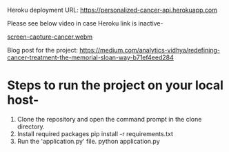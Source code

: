 Heroku deployment URL: https://personalized-cancer-api.herokuapp.com

Please see below video in case Heroku link is inactive-

[screen-capture-cancer.webm](https://user-images.githubusercontent.com/62327777/211173298-085a10fa-14e7-411a-9bbb-987288ffdca3.webm)

Blog post for the project: https://medium.com/analytics-vidhya/redefining-cancer-treatment-the-memorial-sloan-way-b71ef4eed284

# Steps to run the project on your local host-
1. Clone the repository and open the command prompt in the clone directory.
2. Install required packages pip install -r requirements.txt
3. Run the 'application.py' file. python application.py
